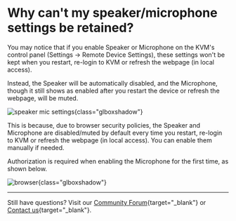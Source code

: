 # Why can't my speaker/microphone settings be retained?

You may notice that if you enable Speaker or Microphone on the KVM's control panel (Settings -> Remote Device Settings), these settings won't be kept when you restart, re-login to KVM or refresh the webpage (in local access). 

Instead, the Speaker will be automatically disabled, and the Microphone, though it still shows as enabled after you restart the device or refresh the webpage, will be muted.

![speaker mic settings](https://static.gl-inet.com/docs/kvm/faq/speaker_microphone_settings_cannot_be_retained/speaker_microphone_settings.png){class="glboxshadow"}

This is because, due to browser security policies, the Speaker and Microphone are disabled/muted by default every time you restart, re-login to KVM or refresh the webpage (in local access). You can enable them manually if needed. 

Authorization is required when enabling the Microphone for the first time, as shown below.

![browser](https://static.gl-inet.com/docs/kvm/faq/speaker_microphone_settings_cannot_be_retained/google-browser.jpg){class="glboxshadow"}

---

Still have questions? Visit our [Community Forum](https://forum.gl-inet.com){target="_blank"} or [Contact us](https://www.gl-inet.com/contacts/){target="_blank"}.